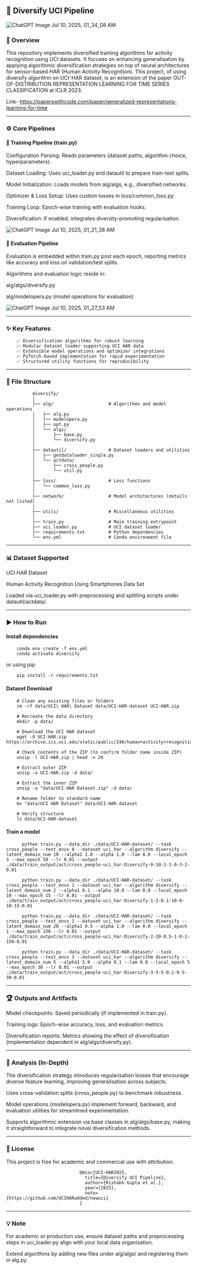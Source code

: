 ## 📝 Diversify UCI Pipeline

![ChatGPT Image Jul 10, 2025, 01_34_08 AM](https://github.com/user-attachments/assets/8761758c-fcda-4ff5-a0aa-4eda19a1bd1f)


### 📌 Overview
This repository implements diversified training algorithms for activity recognition using UCI datasets. It focuses on enhancing generalisation by applying algorithmic diversification strategies on top of neural architectures for sensor-based HAR (Human Activity Recognition).
This project, of using diversify algorithm on UCI-HAR dataset, is an extension of the paper OUT-OF-DISTRIBUTION REPRESENTATION LEARNING FOR TIME SERIES CLASSIFICATION at ICLR 2023.

Link- https://paperswithcode.com/paper/generalized-representations-learning-for-time

---

### ⚙️ Core Pipelines

#### 🔧 Training Pipeline (train.py)

Configuration Parsing: Reads parameters (dataset paths, algorithm choice, hyperparameters).

Dataset Loading: Uses uci_loader.py and datautil to prepare train-test splits.

Model Initialization: Loads models from alg/algs, e.g., diversified networks.

Optimizer & Loss Setup: Uses custom losses in loss/common_loss.py.

Training Loop: Epoch-wise training with evaluation hooks.

Diversification: If enabled, integrates diversity-promoting regularisation.

![ChatGPT Image Jul 10, 2025, 01_21_38 AM](https://github.com/user-attachments/assets/5f4dd34a-9e04-47b5-86ea-85b0cf1df77a)


#### 🧪 Evaluation Pipeline
Evaluation is embedded within train.py post each epoch, reporting metrics like accuracy and loss on validation/test splits.

Algorithms and evaluation logic reside in:

alg/algs/diversify.py

alg/modelopera.py (model operations for evaluation)

![ChatGPT Image Jul 10, 2025, 01_27_53 AM](https://github.com/user-attachments/assets/18dda3d1-c7ad-4c76-bbaf-1fec5e3f5bdb)


---

### ✨ Key Features
        ✅ Diversification algorithms for robust learning
        ✅ Modular dataset loader supporting UCI HAR data
        ✅ Extensible model operations and optimizer integrations
        ✅ PyTorch-based implementation for rapid experimentation
        ✅ Structured utility functions for reproducibility

---

### 📁 File Structure

              diversify/
              │
              ├── alg/                     # Algorithms and model operations
              │   ├── alg.py
              │   ├── modelopera.py
              │   ├── opt.py
              │   └── algs/
              │       ├── base.py
              │       └── diversify.py
              │
              ├── datautil/                # Dataset loaders and utilities
              │   ├── getdataloader_single.py
              │   └── actdata/
              │       ├── cross_people.py
              │       └── util.py
              │
              ├── loss/                    # Loss functions
              │   └── common_loss.py
              │
              ├── network/                 # Model architectures (details not listed)
              │
              ├── utils/                   # Miscellaneous utilities
              │
              ├── train.py                 # Main training entrypoint
              ├── uci_loader.py            # UCI dataset loader
              ├── requirements.txt         # Python dependencies
              └── env.yml                  # Conda environment file

---

### 📊 Dataset Supported
UCI HAR Dataset

Human Activity Recognition Using Smartphones Data Set

Loaded via uci_loader.py with preprocessing and splitting scripts under datautil/actdata/.

---

### ▶️ How to Run

#### Install dependencies


        conda env create -f env.yml
        conda activate diversify
or using pip:

        pip install -r requirements.txt

#### Dataset Download

        # Clean any existing files or folders
        rm -rf data/UCI\ HAR\ Dataset data/UCI-HAR-dataset UCI-HAR.zip
        
        # Recreate the data directory
        mkdir -p data/
        
        # Download the UCI HAR dataset
        wget -O UCI-HAR.zip https://archive.ics.uci.edu/static/public/240/human+activity+recognition+using+smartphones.zip
        
        # Check contents of the ZIP (to confirm folder name inside ZIP)
        unzip -l UCI-HAR.zip | head -n 20
        
        # Extract outer ZIP
        unzip -o UCI-HAR.zip -d data/
        
        # Extract the inner ZIP
        unzip -o "data/UCI HAR Dataset.zip" -d data/
        
        # Rename folder to standard name
        mv "data/UCI HAR Dataset" data/UCI-HAR-dataset
        
        # Verify structure
        ls data/UCI-HAR-dataset
        
#### Train a model

          python train.py --data_dir ./data/UCI-HAR-dataset/ --task cross_people --test_envs 0 --dataset uci_har --algorithm diversify --latent_domain_num 10 --alpha1 1.0 --alpha 1.0 --lam 0.0 --local_epoch 3 --max_epoch 50 --lr 0.01 --output ./data/train_output/act/cross_people-uci_har-Diversify-0-10-1-1-0-3-2-0.01
          
          python train.py --data_dir ./data/UCI-HAR-dataset/ --task cross_people --test_envs 1 --dataset uci_har --algorithm diversify --latent_domain_num 2 --alpha1 0.1 --alpha 10.0 --lam 0.0 --local_epoch 10 --max_epoch 15 --lr 0.01 --output ./data/train_output/act/cross_people-uci_har-Diversify-1-2-0.1-10-0-10-15-0.01
          
          python train.py --data_dir ./data/UCI-HAR-dataset/ --task cross_people --test_envs 2 --dataset uci_har --algorithm diversify --latent_domain_num 20 --alpha1 0.5 --alpha 1.0 --lam 0.0 --local_epoch 1 --max_epoch 150 --lr 0.01 --output ./data/train_output/act/cross_people-uci_har-Diversify-2-20-0.5-1-0-1-150-0.01
          
          python train.py --data_dir ./data/UCI-HAR-dataset/ --task cross_people --test_envs 3 --dataset uci_har --algorithm diversify --latent_domain_num 5 --alpha1 5.0 --alpha 0.1 --lam 0.0 --local_epoch 5 --max_epoch 30 --lr 0.01 --output ./data/train_output/act/cross_people-uci_har-Diversify-3-5-5-0.1-0-5-30-0.01

---

### 🏆 Outputs and Artifacts

Model checkpoints: Saved periodically (if implemented in train.py).

Training logs: Epoch-wise accuracy, loss, and evaluation metrics.

Diversification reports: Metrics showing the effect of diversification (implementation dependent in alg/algs/diversify.py).

---

### 🔬 Analysis (In-Depth)
The diversification strategy introduces regularisation losses that encourage diverse feature learning, improving generalisation across subjects.

Uses cross-validation splits (cross_people.py) to benchmark robustness.

Model operations (modelopera.py) implement forward, backward, and evaluation utilities for streamlined experimentation.

Supports algorithmic extension via base classes in alg/algs/base.py, making it straightforward to integrate novel diversification methods.



---

### 📝 License
This project is free for academic and commercial use with attribution.

                                @misc{UCI-HAR2025,
                                  title={Diversify UCI Pipeline},
                                  author={Rishabh Gupta et al.},
                                  year={2025},
                                  note={https://github.com/UCIHARadded/newuci}
                                }

---

### 💡 Note
For academic or production use, ensure dataset paths and preprocessing steps in uci_loader.py align with your local data organisation.

Extend algorithms by adding new files under alg/algs/ and registering them in alg.py.
